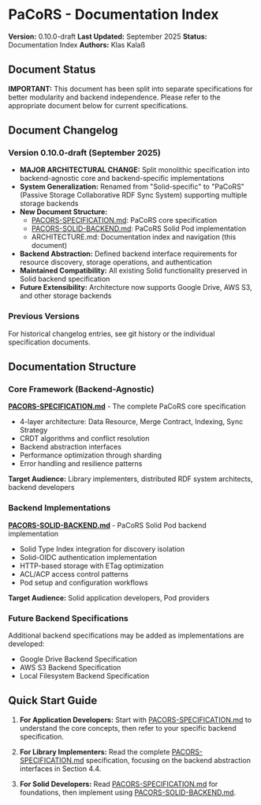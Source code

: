 # PaCoRS - Documentation Index

**Version:** 0.10.0-draft
**Last Updated:** September 2025
**Status:** Documentation Index
**Authors:** Klas Kalaß

## Document Status

**IMPORTANT:** This document has been split into separate specifications for better modularity and backend independence. Please refer to the appropriate document below for current specifications.

## Document Changelog

### Version 0.10.0-draft (September 2025)
- **MAJOR ARCHITECTURAL CHANGE:** Split monolithic specification into backend-agnostic core and backend-specific implementations
- **System Generalization:** Renamed from "Solid-specific" to "PaCoRS" (Passive Storage Collaborative RDF Sync System) supporting multiple storage backends
- **New Document Structure:**
  - [PACORS-SPECIFICATION.md](PACORS-SPECIFICATION.md): PaCoRS core specification
  - [PACORS-SOLID-BACKEND.md](PACORS-SOLID-BACKEND.md): PaCoRS Solid Pod implementation
  - ARCHITECTURE.md: Documentation index and navigation (this document)
- **Backend Abstraction:** Defined backend interface requirements for resource discovery, storage operations, and authentication
- **Maintained Compatibility:** All existing Solid functionality preserved in Solid backend specification
- **Future Extensibility:** Architecture now supports Google Drive, AWS S3, and other storage backends

### Previous Versions
For historical changelog entries, see git history or the individual specification documents.

## Documentation Structure

### Core Framework (Backend-Agnostic)

**[PACORS-SPECIFICATION.md](PACORS-SPECIFICATION.md)** - The complete PaCoRS core specification
- 4-layer architecture: Data Resource, Merge Contract, Indexing, Sync Strategy
- CRDT algorithms and conflict resolution
- Backend abstraction interfaces
- Performance optimization through sharding
- Error handling and resilience patterns

**Target Audience:** Library implementers, distributed RDF system architects, backend developers

### Backend Implementations

**[PACORS-SOLID-BACKEND.md](PACORS-SOLID-BACKEND.md)** - PaCoRS Solid Pod backend implementation
- Solid Type Index integration for discovery isolation
- Solid-OIDC authentication implementation
- HTTP-based storage with ETag optimization
- ACL/ACP access control patterns
- Pod setup and configuration workflows

**Target Audience:** Solid application developers, Pod providers

### Future Backend Specifications

Additional backend specifications may be added as implementations are developed:
- Google Drive Backend Specification
- AWS S3 Backend Specification
- Local Filesystem Backend Specification

## Quick Start Guide

1. **For Application Developers:** Start with [PACORS-SPECIFICATION.md](PACORS-SPECIFICATION.md) to understand the core concepts, then refer to your specific backend specification.

2. **For Library Implementers:** Read the complete [PACORS-SPECIFICATION.md](PACORS-SPECIFICATION.md) specification, focusing on the backend abstraction interfaces in Section 4.4.

3. **For Solid Developers:** Read [PACORS-SPECIFICATION.md](PACORS-SPECIFICATION.md) for foundations, then implement using [PACORS-SOLID-BACKEND.md](PACORS-SOLID-BACKEND.md).

